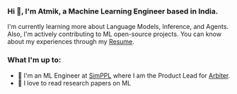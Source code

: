 ### Hi 👋, I'm Atmik, a Machine Learning Engineer based in India. 

I'm currently learning more about Language Models, Inference, and Agents. Also, I'm actively contributing to ML open-source projects. You can know about my experiences through my [Resume](lol).

### What I'm up to:
- 🔭 I'm an ML Engineer at [SimPPL](https://simppl.org/) where I am the Product Lead for [Arbiter](https://arbiter.simppl.org/).
- 🌱 I love to read research papers on ML
